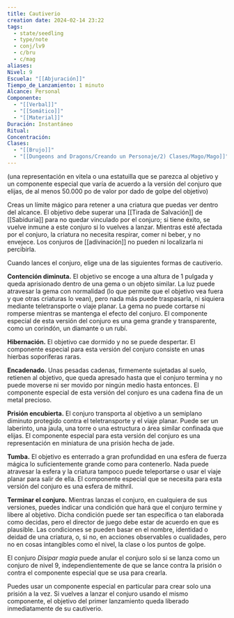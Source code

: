 ```yaml
---
title: Cautiverio
creation date: 2024-02-14 23:22
tags:
  - state/seedling
  - type/note
  - conj/lv9
  - c/bru
  - c/mag
aliases: 
Nivel: 9
Escuela: "[[Abjuración]]"
Tiempo_de_Lanzamiento: 1 minuto
Alcance: Personal
Componente:
  - "[[Verbal]]"
  - "[[Somático]]"
  - "[[Material]]"
Duración: Instantáneo
Ritual: 
Concentración: 
Clases:
  - "[[Brujo]]"
  - "[[Dungeons and Dragons/Creando un Personaje/2) Clases/Mago/Mago]]"
---
```

(una representación en vitela o una estatuilla que se parezca al objetivo y un componente especial que varía de acuerdo a la versión del conjuro que elijas, de al menos 50.000 po de valor por dado de golpe del objetivo)

Creas un límite mágico para retener a una criatura que puedas ver dentro del alcance. El objetivo debe superar una [[Tirada de Salvación]] de [[Sabiduría]] para no quedar vinculado por el conjuro; si tiene éxito, se vuelve inmune a este conjuro si lo vuelves a lanzar. Mientras esté afectada por el conjuro, la criatura no necesita respirar, comer ni beber, y no envejece. Los conjuros de [[adivinación]] no pueden ni localizarla ni percibirla.

Cuando lances el conjuro, elige una de las siguientes formas de cautiverio.

**Contención diminuta.** El objetivo se encoge a una altura de 1 pulgada y queda aprisionado dentro de una gema o un objeto similar. La luz puede atravesar la gema con normalidad (lo que permite que el objetivo vea fuera y que otras criaturas lo vean), pero nada más puede traspasarla, ni siquiera mediante teletransporte o viaje planar. La gema no puede cortarse ni romperse mientras se mantenga el efecto del conjuro.
El componente especial de esta versión del conjuro es una gema grande y transparente, como un corindón, un diamante o un rubí.

**Hibernación.** El objetivo cae dormido y no se puede despertar.
El componente especial para esta versión del conjuro consiste en unas hierbas soporíferas raras.

**Encadenado.** Unas pesadas cadenas, firmemente sujetadas al suelo, retienen al objetivo, que queda apresado hasta que el conjuro termina y no puede moverse ni ser movido por ningún medio hasta entonces.
El componente especial de esta versión del conjuro es una cadena fina de un metal precioso.

**Prisión encubierta.** El conjuro transporta al objetivo a un semiplano diminuto protegido contra el teletransporte y el viaje planar. Puede ser un laberinto, una jaula, una torre o una estructura o área similar confinada que elijas.
El componente especial para esta versión del conjuro es una representación en miniatura de una prisión hecha de jade.

**Tumba.** El objetivo es enterrado a gran profundidad en una esfera de fuerza mágica lo suficientemente grande como para contenerlo. Nada puede atravesar la esfera y la criatura tampoco puede teleportarse o usar el viaje planar para salir de ella.
El componente especial que se necesita para esta versión del conjuro es una esfera de mithril.

**Terminar el conjuro.** Mientras lanzas el conjuro, en cualquiera de sus versiones, puedes indicar una condición que hará que el conjuro termine y libere al objetivo. Dicha condición puede ser tan específica o tan elaborada como decidas, pero el director de juego debe estar de acuerdo en que es plausible. Las condiciones se pueden basar en el nombre, identidad o deidad de una criatura, o, si no, en acciones observables o cualidades, pero no en cosas intangibles como el nivel, la clase o los puntos de golpe.

El conjuro _Disipar magia_ puede anular el conjuro solo si se lanza como un conjuro de nivel 9, independientemente de que se lance contra la prisión o contra el componente especial que se usa para crearla.

Puedes usar un componente especial en particular para crear solo una prisión a la vez. Si vuelves a lanzar el conjuro usando el mismo componente, el objetivo del primer lanzamiento queda liberado inmediatamente de su cautiverio.